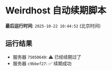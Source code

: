 # Weirdhost 自动续期脚本

**最后运行时间**: `2025-10-22 10:44:52` (北京时间)

## 运行结果

- 服务器 `75050649`: ⚠️ 已经续期过了
- 服务器 `c9bbef27`: ✅ 续期成功
